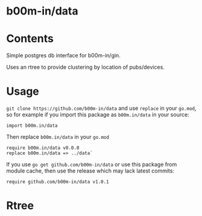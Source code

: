# b00m-in/data

# Contents

Simple postgres db interface for b00m-in/gin.

Uses an rtree to provide clustering by location of pubs/devices.

# Usage

`git clone https://github.com/b00m-in/data` and use `replace` in your `go.mod`, so for example if you import this package as `b00m.in/data` in your source:

`import b00m.in/data` 

Then replace `b00m.in/data` in your `go.mod`

```
require b00m.in/data v0.0.0
replace b00m.in/data => ../data` 
```

If you use `go get github.com/b00m-in/data` or use this package from module cache, then use the release which may lack latest commits:

```
require github.com/b00m-in/data v1.0.1 
```


# Rtree

